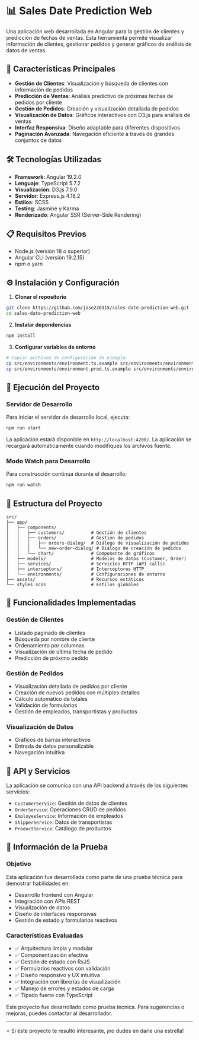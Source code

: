 # 📊 Sales Date Prediction Web

Una aplicación web desarrollada en Angular para la gestión de clientes y predicción de fechas de ventas. Esta herramienta permite visualizar información de clientes, gestionar pedidos y generar gráficos de análisis de datos de ventas.

## 🚀 Características Principales

- **Gestión de Clientes**: Visualización y búsqueda de clientes con información de pedidos
- **Predicción de Ventas**: Análisis predictivo de próximas fechas de pedidos por cliente
- **Gestión de Pedidos**: Creación y visualización detallada de pedidos
- **Visualización de Datos**: Gráficos interactivos con D3.js para análisis de ventas
- **Interfaz Responsiva**: Diseño adaptable para diferentes dispositivos
- **Paginación Avanzada**: Navegación eficiente a través de grandes conjuntos de datos

## 🛠️ Tecnologías Utilizadas

- **Framework**: Angular 19.2.0
- **Lenguaje**: TypeScript 5.7.2
- **Visualización**: D3.js 7.9.0
- **Servidor**: Express.js 4.18.2
- **Estilos**: SCSS
- **Testing**: Jasmine y Karma
- **Renderizado**: Angular SSR (Server-Side Rendering)

## 📋 Requisitos Previos

- Node.js (versión 18 o superior)
- Angular CLI (versión 19.2.15)
- npm o yarn

## ⚙️ Instalación y Configuración

1. **Clonar el repositorio**
```bash
git clone https://github.com/jose220315/sales-date-prediction-web.git
cd sales-date-prediction-web
```

2. **Instalar dependencias**
```bash
npm install
```

3. **Configurar variables de entorno**
```bash
# Copiar archivos de configuración de ejemplo
cp src/environments/environment.ts.example src/environments/environment.ts
cp src/environments/environment.prod.ts.example src/environments/environment.prod.ts
```

## 🚀 Ejecución del Proyecto

### Servidor de Desarrollo

Para iniciar el servidor de desarrollo local, ejecuta:

```bash
npm run start
```

La aplicación estará disponible en `http://localhost:4200/`. La aplicación se recargará automáticamente cuando modifiques los archivos fuente.

### Modo Watch para Desarrollo

Para construcción continua durante el desarrollo:

```bash
npm run watch
```

## 📁 Estructura del Proyecto

```
src/
├── app/
│   ├── components/
│   │   ├── customers/          # Gestión de clientes
│   │   ├── orders/             # Gestión de pedidos
│   │   │   ├── orders-dialog/  # Diálogo de visualización de pedidos
│   │   │   └── new-order-dialog/ # Diálogo de creación de pedidos
│   │   └── chart/              # Componente de gráficos
│   ├── models/                 # Modelos de datos (Customer, Order)
│   ├── services/               # Servicios HTTP (API calls)
│   ├── interceptors/           # Interceptores HTTP
│   └── environments/           # Configuraciones de entorno
├── assets/                     # Recursos estáticos
└── styles.scss                 # Estilos globales
```

## 🔧 Funcionalidades Implementadas

### Gestión de Clientes
- Listado paginado de clientes
- Búsqueda por nombre de cliente
- Ordenamiento por columnas
- Visualización de última fecha de pedido
- Predicción de próximo pedido

### Gestión de Pedidos
- Visualización detallada de pedidos por cliente
- Creación de nuevos pedidos con múltiples detalles
- Cálculo automático de totales
- Validación de formularios
- Gestión de empleados, transportistas y productos

### Visualización de Datos
- Gráficos de barras interactivos
- Entrada de datos personalizable
- Navegación intuitiva

## 🔗 API y Servicios

La aplicación se comunica con una API backend a través de los siguientes servicios:

- `CustomerService`: Gestión de datos de clientes
- `OrderService`: Operaciones CRUD de pedidos
- `EmployeeService`: Información de empleados
- `ShipperService`: Datos de transportistas
- `ProductService`: Catálogo de productos

## 🎯 Información de la Prueba

### Objetivo
Esta aplicación fue desarrollada como parte de una prueba técnica para demostrar habilidades en:
- Desarrollo frontend con Angular
- Integración con APIs REST
- Visualización de datos
- Diseño de interfaces responsivas
- Gestión de estado y formularios reactivos

### Características Evaluadas
- ✅ Arquitectura limpia y modular
- ✅ Componentización efectiva
- ✅ Gestión de estado con RxJS
- ✅ Formularios reactivos con validación
- ✅ Diseño responsivo y UX intuitiva
- ✅ Integración con librerías de visualización
- ✅ Manejo de errores y estados de carga
- ✅ Tipado fuerte con TypeScript

Este proyecto fue desarrollado como prueba técnica. Para sugerencias o mejoras, puedes contactar al desarrollador.

---

⭐ Si este proyecto te resultó interesante, ¡no dudes en darle una estrella!
